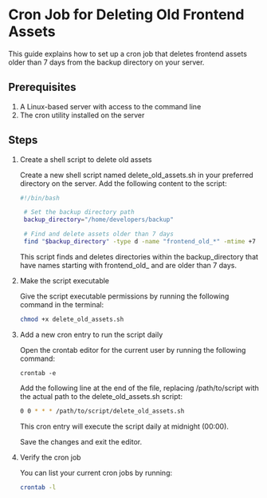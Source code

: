 # Cron Job for Deleting Old Frontend Assets

This guide explains how to set up a cron job that deletes frontend assets older than 7 days from the backup directory on your server.

## Prerequisites

1. A Linux-based server with access to the command line
2. The cron utility installed on the server


## Steps
1. Create a shell script to delete old assets
   
   Create a new shell script named delete_old_assets.sh in your preferred directory on the server. Add the following content to the script:


   ```sh
   #!/bin/bash

    # Set the backup directory path
    backup_directory="/home/developers/backup"

    # Find and delete assets older than 7 days
    find "$backup_directory" -type d -name "frontend_old_*" -mtime +7 -exec rm -rf {} \;
    ```
    This script finds and deletes directories within the backup_directory that have names starting with frontend_old_ and are older than 7 days.


2. Make the script executable

    Give the script executable permissions by running the following command in the terminal:

    ```sh
    chmod +x delete_old_assets.sh
    ```
        

3. Add a new cron entry to run the script daily

    Open the crontab editor for the current user by running the following command:

    
    ```
    crontab -e
    ```

    Add the following line at the end of the file, replacing /path/to/script with the actual path to the delete_old_assets.sh script:

    ```sh
    0 0 * * * /path/to/script/delete_old_assets.sh
    ```

    This cron entry will execute the script daily at midnight (00:00).

    Save the changes and exit the editor.

4. Verify the cron job

    You can list your current cron jobs by running:

    ```sh
    crontab -l
    ```